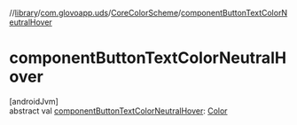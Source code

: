 //[library](../../../index.md)/[com.glovoapp.uds](../index.md)/[CoreColorScheme](index.md)/[componentButtonTextColorNeutralHover](component-button-text-color-neutral-hover.md)

# componentButtonTextColorNeutralHover

[androidJvm]\
abstract val [componentButtonTextColorNeutralHover](component-button-text-color-neutral-hover.md): [Color](https://developer.android.com/reference/kotlin/androidx/compose/ui/graphics/Color.html)
